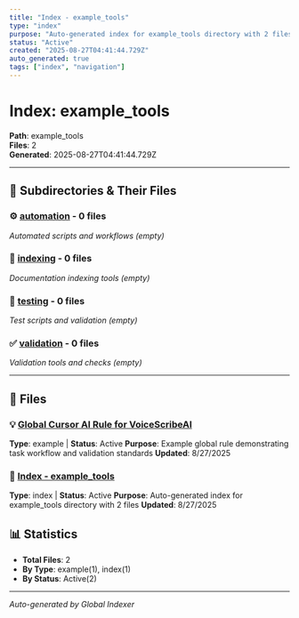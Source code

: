 ```yaml
---
title: "Index - example_tools"
type: "index"
purpose: "Auto-generated index for example_tools directory with 2 files"
status: "Active"
created: "2025-08-27T04:41:44.729Z"
auto_generated: true
tags: ["index", "navigation"]
---
```


# Index: example_tools

**Path**: example_tools  
**Files**: 2  
**Generated**: 2025-08-27T04:41:44.729Z  

---

## 📁 Subdirectories & Their Files

### ⚙️ [automation](./automation/) - 0 files
*Automated scripts and workflows (empty)*

### 📇 [indexing](./indexing/) - 0 files
*Documentation indexing tools (empty)*

### 🧪 [testing](./testing/) - 0 files
*Test scripts and validation (empty)*

### ✅ [validation](./validation/) - 0 files
*Validation tools and checks (empty)*

---

## 📄 Files

### 💡 [Global Cursor AI Rule for VoiceScribeAI](./global-rule-example.md)
**Type**: example | **Status**: Active
**Purpose**: Example global rule demonstrating task workflow and validation standards
**Updated**: 8/27/2025

### 📇 [Index - example_tools](./INDEX.md)
**Type**: index | **Status**: Active
**Purpose**: Auto-generated index for example_tools directory with 2 files
**Updated**: 8/27/2025

## 📊 Statistics

- **Total Files**: 2
- **By Type**: example(1), index(1)
- **By Status**: Active(2)

---

*Auto-generated by Global Indexer*
